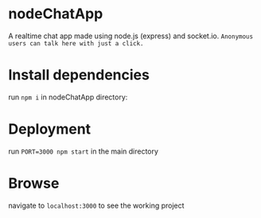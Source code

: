 # nodeChatApp
A realtime chat app made using node.js (express) and socket.io. 
```Anonymous users can talk here with just a click.```


# Install dependencies

run `npm i` in nodeChatApp directory:

# Deployment

run `PORT=3000 npm start` in the main directory

# Browse

navigate to `localhost:3000` to see the working project
